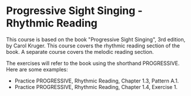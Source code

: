 # Progressive Sight Singing - Rhythmic Reading

This course is based on the book "Progressive Sight Singing", 3rd edition, by Carol Kruger.
This course covers the rhythmic reading section of the book. A separate course covers the melodic
reading section.

The exercises will refer to the book using the shorthand PROGRESSIVE. Here are some examples:

- Practice PROGRESSIVE, Rhythmic Reading, Chapter 1.3, Pattern A.1.
- Practice PROGRESSIVE, Rhythmic Reading, Chapter 1.4, Exercise 1.

